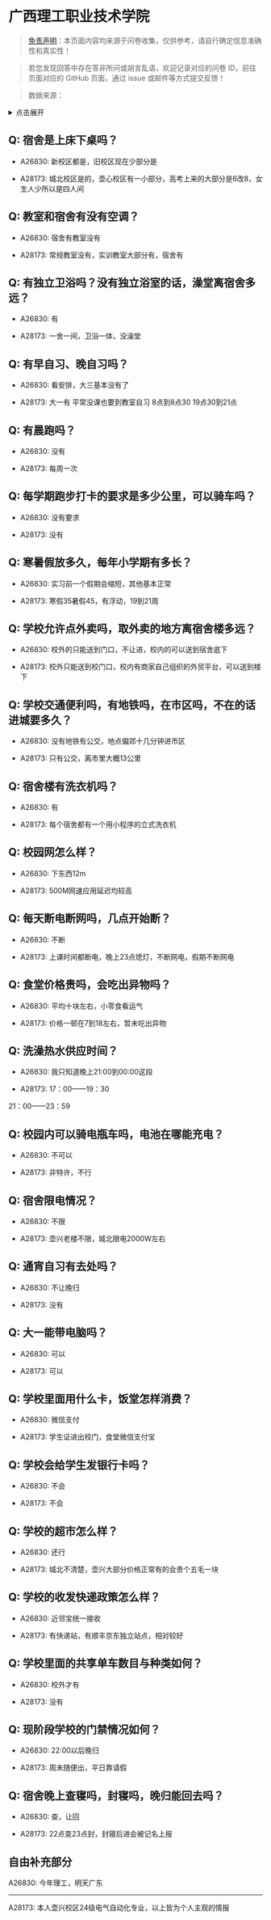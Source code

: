 # 广西理工职业技术学院

> [免责声明](https://colleges.chat/#_3)：本页面内容均来源于问卷收集，仅供参考，请自行确定信息准确性和真实性！

> 若您发现回答中存在答非所问或胡言乱语，欢迎记录对应的问卷 ID，前往页面对应的 GitHub 页面，通过 issue 或邮件等方式提交反馈！

> 数据来源：

<details><summary>点击展开</summary>
<ul>
<li>A26830: 匿名 (2024 年 09 月)</li>
<li>A28173: 554806287@qq.com (2025 年 05 月)</li>
</ul>
</details>

## Q: 宿舍是上床下桌吗？

- A26830: 新校区都是，旧校区现在少部分是

- A28173: 城北校区是的，壶心校区有一小部分，高考上来的大部分是6改8，女生人少所以是四人间

## Q: 教室和宿舍有没有空调？

- A26830: 宿舍有教室没有

- A28173: 常规教室没有，实训教室大部分有，宿舍有

## Q: 有独立卫浴吗？没有独立浴室的话，澡堂离宿舍多远？

- A26830: 有

- A28173: 一舍一间，卫浴一体，没澡堂

## Q: 有早自习、晚自习吗？

- A26830: 看安排，大三基本没有了

- A28173: 大一有
平常没课也要到教室自习
8点到8点30
19点30到21点

## Q: 有晨跑吗？

- A26830: 没有

- A28173: 每周一次

## Q: 每学期跑步打卡的要求是多少公里，可以骑车吗？

- A26830: 没有要求

- A28173: 没有

## Q: 寒暑假放多久，每年小学期有多长？

- A26830: 实习前一个假期会缩短，其他基本正常

- A28173: 寒假35暑假45，有浮动，19到21周

## Q: 学校允许点外卖吗，取外卖的地方离宿舍楼多远？

- A26830: 校外的只能送到门口，不让进，校内的可以送到宿舍底下

- A28173: 校外只能送到校门口，校内有商家自己组织的外贸平台，可以送到楼下

## Q: 学校交通便利吗，有地铁吗，在市区吗，不在的话进城要多久？

- A26830: 没有地铁有公交，地点偏郊十几分钟进市区

- A28173: 只有公交，离市里大概13公里

## Q: 宿舍楼有洗衣机吗？

- A26830: 有

- A28173: 每个宿舍都有一个用小程序的立式洗衣机

## Q: 校园网怎么样？

- A26830: 下东西12m

- A28173: 500M网速应用延迟均较高

## Q: 每天断电断网吗，几点开始断？

- A26830: 不断

- A28173: 上课时间都断电，晚上23点熄灯，不断网电，假期不断网电

## Q: 食堂价格贵吗，会吃出异物吗？

- A26830: 平均十块左右，小零食看运气

- A28173: 价格一顿在7到18左右，暂未吃出异物

## Q: 洗澡热水供应时间？

- A26830: 我只知道晚上21:00到00:00这段

- A28173: 17：00——19：30

21：00——23：59

## Q: 校园内可以骑电瓶车吗，电池在哪能充电？

- A26830: 不可以

- A28173: 非特许，不行

## Q: 宿舍限电情况？

- A26830: 不限

- A28173: 壶兴老楼不限，城北限电2000W左右

## Q: 通宵自习有去处吗？

- A26830: 不让晚归

- A28173: 没有

## Q: 大一能带电脑吗？

- A26830: 可以

- A28173: 可以

## Q: 学校里面用什么卡，饭堂怎样消费？

- A26830: 微信支付

- A28173: 学生证进出校门，食堂微信支付宝

## Q: 学校会给学生发银行卡吗？

- A26830: 不会

- A28173: 不会

## Q: 学校的超市怎么样？

- A26830: 还行

- A28173: 城北不清楚，壶兴大部分价格正常有的会贵个五毛一块

## Q: 学校的收发快递政策怎么样？

- A26830: 近邻宝统一接收

- A28173: 有快递站，有顺丰京东独立站点，相对较好

## Q: 学校里面的共享单车数目与种类如何？

- A26830: 校外才有

- A28173: 没有

## Q: 现阶段学校的门禁情况如何？

- A26830: 22:00以后晚归

- A28173: 周末随便出，平日靠请假

## Q: 宿舍晚上查寝吗，封寝吗，晚归能回去吗？

- A26830: 查，让回

- A28173: 22点查23点封，封寝后进会被记名上报

## 自由补充部分

A26830: 今年理工，明天广东

***

A28173: 本人壶兴校区24级电气自动化专业，以上皆为个人主观的情报
